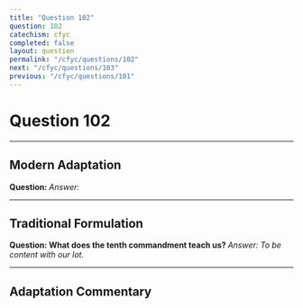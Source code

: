 ```yaml
---
title: "Question 102"
question: 102
catechism: cfyc
completed: false
layout: question
permalink: "/cfyc/questions/102"
next: "/cfyc/questions/103"
previous: "/cfyc/questions/101"
---
```

# Question 102
---
## Modern Adaptation
<strong>
    Question:
</strong>

<em>
    Answer:
</em>

---
## Traditional Formulation
<strong>
    Question: What does the tenth commandment teach us?
</strong>

<em>
    Answer: To be content with our lot.
</em>

---
## Adaptation Commentary

